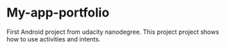 # My-app-portfolio
First Android project from udacity nanodegree. This project project  shows how to use activities and intents.
